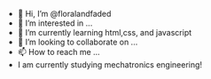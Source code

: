 - 👋 Hi, I’m @floralandfaded
- 👀 I’m interested in ...
- 🌱 I’m currently learning html,css, and javascript
- 💞️ I’m looking to collaborate on ...
- 📫 How to reach me ...
- I am currently studying mechatronics engineering!

<!---
floralandfaded/floralandfaded is a ✨ special ✨ repository because its `README.md` (this file) appears on your GitHub profile.
You can click the Preview link to take a look at your changes.
--->
